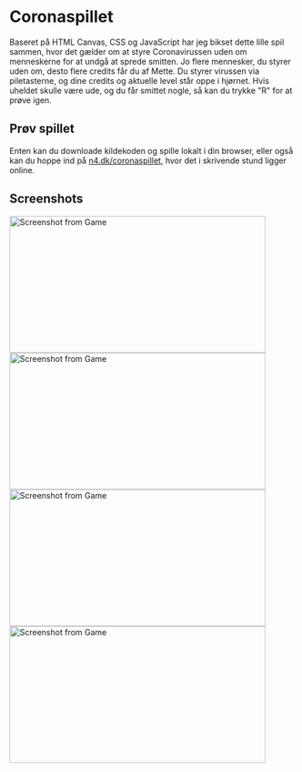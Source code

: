 # Coronaspillet

Baseret på HTML Canvas, CSS og JavaScript har jeg bikset dette lille spil sammen, hvor det gælder om at styre Coronavirussen uden om menneskerne for at undgå at sprede smitten. Jo flere mennesker, du styrer uden om, desto flere credits får du af Mette. Du styrer virussen via piletasterne, og dine credits og aktuelle level står oppe i hjørnet. Hvis uheldet skulle være ude, og du får smittet nogle, så kan du trykke "R" for at prøve igen.

## Prøv spillet

Enten kan du downloade kildekoden og spille lokalt i din browser, eller også kan du hoppe ind på [n4.dk/coronaspillet](http://n4.dk/coronaspillet), hvor det i skrivende stund ligger online.

## Screenshots

<img src="https://i.imgur.com/gYt5ME8.png" alt="Screenshot from Game" width="450" height="240" />
<img src="https://i.imgur.com/bwbQ2q2.png" alt="Screenshot from Game" width="450" height="240" />
<img src="https://i.imgur.com/8F4QnrV.png" alt="Screenshot from Game" width="450" height="240" />
<img src="https://i.imgur.com/AgXee7Z.png" alt="Screenshot from Game" width="450" height="240" />
